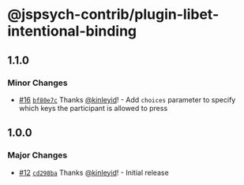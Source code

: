 # @jspsych-contrib/plugin-libet-intentional-binding

## 1.1.0

### Minor Changes

- [#16](https://github.com/jspsych/jspsych-contrib/pull/16) [`bf80e7c`](https://github.com/jspsych/jspsych-contrib/commit/bf80e7c80d5786ac72f11f47d14b721696e6d68f) Thanks [@kinleyid](https://github.com/kinleyid)! - Add `choices` parameter to specify which keys the participant is allowed to press

## 1.0.0

### Major Changes

- [#12](https://github.com/jspsych/jspsych-contrib/pull/12) [`cd298ba`](https://github.com/jspsych/jspsych-contrib/commit/cd298ba7f55a8a31ec4794b1f883820e2c16070e) Thanks [@kinleyid](https://github.com/kinleyid)! - Initial release
